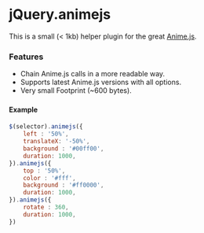 # jQuery.animejs
This is a small (< 1kb) helper plugin for the great [Anime.js](https://animejs.com/).

### Features

- Chain Anime.js calls in a more readable way.
- Supports latest Anime.js versions with all options.
- Very small Footprint (~600 bytes).

#### Example　

```javascript
$(selector).animejs({
    left : '50%',
    translateX: '-50%',
    background : '#00ff00',
    duration: 1000,
}).animejs({
    top : '50%',
    color : '#fff',
    background : '#ff0000',
    duration: 1000,
}).animejs({
    rotate : 360,
    duration: 1000,
})
```


